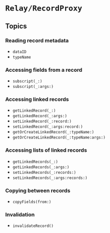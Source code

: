 # ``Relay/RecordProxy``

## Topics

### Reading record metadata

- ``dataID``
- ``typeName``

### Accessing fields from a record

- ``subscript(_:)``
- ``subscript(_:args:)``

### Accessing linked records

- ``getLinkedRecord(_:)``
- ``getLinkedRecord(_:args:)``
- ``setLinkedRecord(_:record:)``
- ``setLinkedRecord(_:args:record:)``
- ``getOrCreateLinkedRecord(_:typeName:)``
- ``getOrCreateLinkedRecord(_:typeName:args:)``

### Accessing lists of linked records

- ``getLinkedRecords(_:)``
- ``getLinkedRecords(_:args:)``
- ``setLinkedRecords(_:records:)``
- ``setLinkedRecords(_:args:records:)``

### Copying between records

- ``copyFields(from:)``

### Invalidation

- ``invalidateRecord()``
